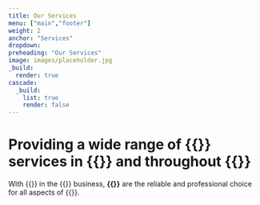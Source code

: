 ```yaml
---
title: Our Services
menu: ["main","footer"]
weight: 2
anchor: "Services"
dropdown: 
preheading: "Our Services"
image: images/placeholder.jpg
_build:
  render: true
cascade:
  _build:
    list: true
    render: false
---
```


# Providing a wide range of **{{<industry>}} services in {{<towncity>}}** and throughout {{<county>}}

With {{<years>}} in the {{<industry>}} business, **{{<company>}}** are the reliable and professional choice for all aspects of {{<industry>}}.
